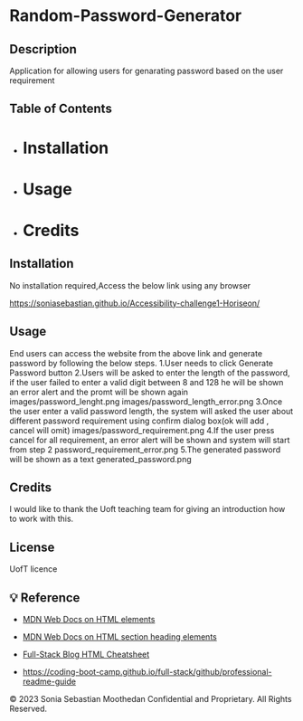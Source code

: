 # Random-Password-Generator

## Description
Application for allowing users for genarating password based on the user requirement

## Table of Contents
- # Installation
- # Usage
- # Credits


## Installation
No installation required,Access the below link using any browser

https://soniasebastian.github.io/Accessibility-challenge1-Horiseon/ 


## Usage
End users can access the website from the above link and generate password by following the below steps.
1.User needs to click Generate Password button
2.Users will be asked to enter the length of the password, if the user failed to enter a valid digit between 8 and 128 he will be shown an error alert and the promt will be shown again
images/password_lenght.png
images/password_length_error.png
3.Once the user enter a valid password length, the system will asked the user about different password requirement using confirm dialog box(ok will add , cancel will omit)
images/password_requirement.png
4.If the user press cancel for all requirement, an error alert will be shown and system will start from step 2
password_requirement_error.png
5.The generated password will be shown as a text
generated_password.png

    

## Credits
I would like to thank the Uoft teaching team for giving an introduction how to work with this. 

## License
UofT licence

## 💡 Reference
* [MDN Web Docs on HTML elements](https://developer.mozilla.org/en-US/docs/Web/HTML/Element)

* [MDN Web Docs on HTML section heading elements](https://developer.mozilla.org/en-US/docs/Web/HTML/Element/Heading_Elements)

* [Full-Stack Blog HTML Cheatsheet](https://coding-boot-camp.github.io/full-stack/html/html-cheatsheet)

* https://coding-boot-camp.github.io/full-stack/github/professional-readme-guide

© 2023 Sonia Sebastian Moothedan Confidential and Proprietary. All Rights Reserved.


